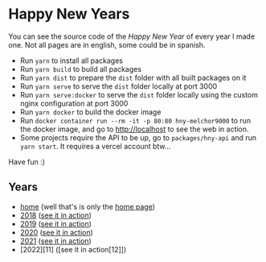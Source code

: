 # Happy New Years

You can see the source code of the _Happy New Year_ of every year I made one. Not all pages are in english, some could be in spanish.

- Run `yarn` to install all packages
- Run `yarn build` to build all packages
- Run `yarn dist` to prepare the `dist` folder with all built packages on it
- Run `yarn serve` to serve the `dist` folder locally at port 3000
- Run `yarn serve:docker` to serve the `dist` folder locally using the custom nginx configuration at port 3000
- Run `yarn docker` to build the docker image
- Run `docker container run --rm -it -p 80:80 hny-melchor9000` to run the docker image, and go to [http://localhost](http://localhost) to see the web in action.
- Some projects require the API to be up, go to `packages/hny-api` and run `yarn start`. It requires a vercel account btw...

Have fun :)

## Years

- [home][7] (well that's is only the [home page][8])
- [2018][1] ([see it in action][3])
- [2019][2] ([see it in action][4])
- [2020][5] ([see it in action][6])
- [2021][9] ([see it in action][10])
- [2022][11] ([see it in action[12]])

[1]: https://github.com/melchor629/hny/tree/master/packages/2018
[2]: https://github.com/melchor629/hny/tree/master/packages/2019
[3]: https://fan.melchor9000.me/2018/
[4]: https://fan.melchor9000.me/2019/
[5]: https://github.com/melchor629/hny/tree/master/packages/2020
[6]: https://fan.melchor9000.me/2020/
[7]: https://github.com/melchor629/hny/tree/master/packages/home
[8]: https://fan.melchor9000.me/
[9]: https://github.com/melchor629/hny/tree/master/packages/2021
[10]: https://fan.melchor9000.me/2021/
[9]: https://github.com/melchor629/hny/tree/master/packages/2022
[10]: https://fan.melchor9000.me/2022/
